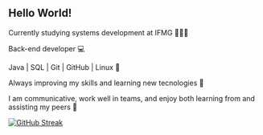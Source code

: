 ## Hello World!
<p>Currently studying systems development at IFMG 👨🏽‍🎓</p>
<p>Back-end developer 💻</p>
<p>Java | SQL | Git | GitHub | Linux 🐧</p>
<p>Always improving my skills and learning new tecnologies 🌱</p>
<p>I am communicative, work well in teams, and enjoy both learning from and assisting my peers 🚀</p>

[![GitHub Streak](https://streak-stats.demolab.com/?user=NathanTostes&theme=dark)](https://git.io/streak-stats)
